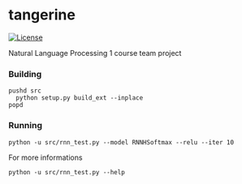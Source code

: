 # tangerine

[![License](http://img.shields.io/:license-mit-blue.svg)](http://doge.mit-license.org)

Natural Language Processing 1 course team project

### Building
```
pushd src
  python setup.py build_ext --inplace
popd
```

### Running
```
python -u src/rnn_test.py --model RNNHSoftmax --relu --iter 10
```

For more informations
```
python -u src/rnn_test.py --help
```